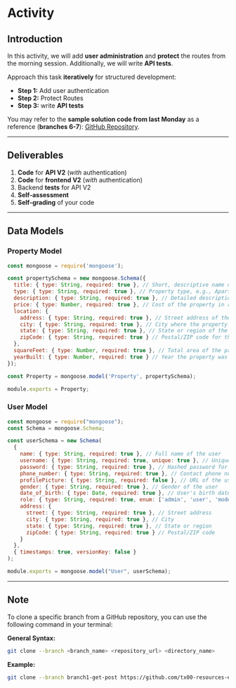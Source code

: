 # Activity

## Introduction

In this activity, we will add **user administration** and **protect** the routes from the morning session. Additionally, we will write **API tests**. 

<!-- Sample reference code is available for both the API and the testing. -->

Approach this task **iteratively** for structured development:
  - **Step 1:** Add user authentication
  - **Step 2:** Protect Routes
  - **Step 3:** write **API tests**

You may refer to the **sample solution code from last Monday** as a reference (**branches 6-7**): [GitHub Repository](https://github.com/tx00-resources-en/week7-fepp-en).

<!-- You may also refer to these **sample API tests** as a reference:  
  - [**`examples/tours-auth.test.js`**](./src/tours-auth.test.js): Tests for protected Tours endpoints.
  - [**`examples/users.test.js`**](./src/user.test.js): Tests for user authentication and user-related endpoints. -->

---

## **Deliverables**

1. **Code** for **API V2** (*with* authentication)  
2. **Code** for **frontend V2** (*with* authentication)  
3. Backend **tests** for API V2  
4. **Self-assessment**  
5. **Self-grading** of your code

---

## Data Models

### Property Model


```javascript
const mongoose = require('mongoose');

const propertySchema = new mongoose.Schema({
  title: { type: String, required: true }, // Short, descriptive name of the property
  type: { type: String, required: true }, // Property type, e.g., Apartment, House, Commercial
  description: { type: String, required: true }, // Detailed description of the property
  price: { type: Number, required: true }, // Cost of the property in relevant currency
  location: {
    address: { type: String, required: true }, // Street address of the property
    city: { type: String, required: true }, // City where the property is located
    state: { type: String, required: true }, // State or region of the property
    zipCode: { type: String, required: true } // Postal/ZIP code for the location
  },
  squareFeet: { type: Number, required: true }, // Total area of the property in square feet
  yearBuilt: { type: Number, required: true } // Year the property was constructed
});

const Property = mongoose.model('Property', propertySchema);

module.exports = Property;
```

### User Model


```js
const mongoose = require("mongoose");
const Schema = mongoose.Schema;

const userSchema = new Schema(
  {
    name: { type: String, required: true }, // Full name of the user
    username: { type: String, required: true, unique: true }, // Unique username for login
    password: { type: String, required: true }, // Hashed password for authentication
    phone_number: { type: String, required: true }, // Contact phone number
    profilePicture: { type: String, required: false }, // URL of the user's profile picture
    gender: { type: String, required: true }, // Gender of the user
    date_of_birth: { type: Date, required: true }, // User's birth date
    role: { type: String, required: true, enum: ['admin', 'user', 'moderator'], default: 'user' }, // User role
    address: {
      street: { type: String, required: true }, // Street address
      city: { type: String, required: true }, // City
      state: { type: String, required: true }, // State or region
      zipCode: { type: String, required: true } // Postal/ZIP code
    }
  },
  { timestamps: true, versionKey: false }
);

module.exports = mongoose.model("User", userSchema);
```


---

## Note

To clone a specific branch from a GitHub repository, you can use the following command in your terminal:

**General Syntax:**
```sh
git clone --branch <branch_name> <repository_url> <directory_name>
```
**Example:**
```sh
git clone --branch branch1-get-post https://github.com/tx00-resources-en/week7-fepp-en.git branch1-get-post
```
